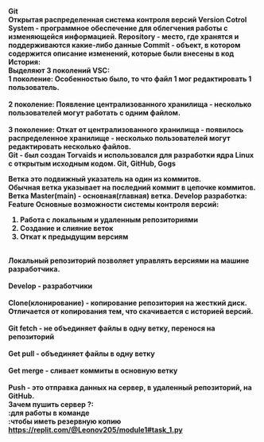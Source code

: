 <br/><b>Git<b><br/>
Открытая распределенная система контроля версий Version Cotrol System - программное обеспечение для облегчения работы с изменяющейся информацией. Repository - место, где хранятся и поддерживаются какие-либо данные Commit - объект, в котором содержится описание изменений, которые были внесены в код
<br/><b>История:<b><br/>
Выделяют 3 поколений VSC:
<br/>1 поколение: Особенностью было, то что файл 1 мог редактировать 1 пользователь.<br/>
<br/>2 поколение: Появление централизованного хранилища - несколько пользователей могут работать с одним файлом.<br/>
<br/>3 поколение: Откат от централизованного хранилища - появилось распределенное хранилище - несколько пользователей могут редактировать несколько файлов.<br/>
  <b>Git</b> - был создан Torvaids и использовался для разработки ядра Linux с открытым исходным кодом. Git, GitHub, Gogs

Ветка это подвижный указатель на один из коммитов. 
<br/>Обычная ветка указывает на последний коммит в цепочке коммитов. 
Ветка Master(main) - основная(главная) ветка. Develop разработка: Feature Основные возможности системы контроля версий: 

1. Работа с локальным и удаленным репозиториями
2. Создание и слияние веток
3. Откат к предыдущим версиям<br/>

<br/>Локальный репозиторий позволяет управлять версиями на машине разработчика.<br/> 
<br/>Develop - разработчики<br/> 
<br/>Clone(клонирование) - копирование репозитория на жесткий диск. Отличается от копирования тем, что скачивается с историей версий.<br/> 
<br/>Git fetch - не объединяет файлы в одну ветку, перенося на репозиторий<br/>
<br/>Get pull - объединяет файлы в одну ветку<br/> 
<br/>Get merge - сливает коммиты в основную ветку<br/> 
<br/>Push - это отправка данных на сервер, в удаленный репозиторий, на GitHub.<br/>
  <b>Зачем пушить сервер ?:</b>
<br/>:для работы в команде<br/>
:чтобы иметь резервную копию 
https://replit.com/@Leonov205/module1#task_1.py<br/>

